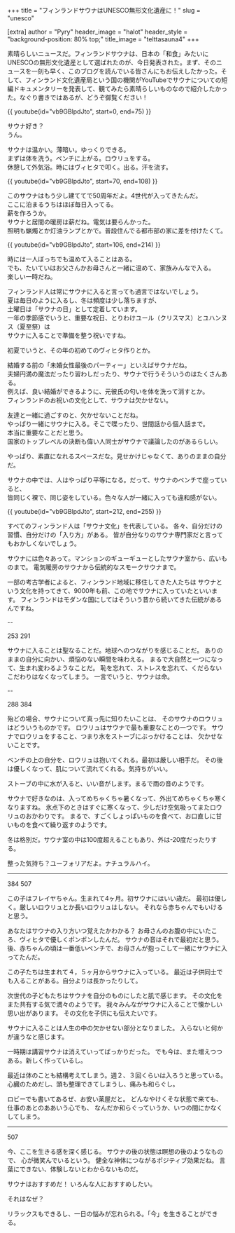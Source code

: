 +++
title = "フィンランドサウナはUNESCO無形文化遺産に！"
slug = "unesco"

[extra]
author = "Pyry"
header_image = "halot"
header_style = "background-position: 80% top;"
title_image = "telttasauna4"
+++

素晴らしいニュースだ。フィンランドサウナは、日本の「和食」みたいにUNESCOの無形文化遺産として選ばれたのが、今日発表された。まず、そのニュースを一刻も早く、このブログを読んでいる皆さんにもお伝えしたかった。そして、フィンランド文化遺産局という国の機関がYouTubeでサウナについての短編ドキュメンタリーを発表して、観てみたら素晴らしいものなので紹介したかった。なぐり書きではあるが、どうぞ御覧ください！

<!-- more -->


{{ youtube(id="vb9GBlpdJto", start=0, end=75) }}

サウナ好き？  
うん。

サウナは温かい。薄暗い。ゆっくりできる。  
まずは体を洗う。ベンチに上がる。ロウリュをする。  
休憩して外気浴。時にはヴィヒタで叩く。出る。汗を流す。

{{ youtube(id="vb9GBlpdJto", start=70, end=108) }}

このサウナはもう少し建ててで50周年だよ。4世代が入ってきたんだ。  
ここに泊まるうちはほぼ毎日入ってる。  
薪を作ろうか。  
サウナと居間の暖房は薪だね。電気は要らんかった。  
照明も蝋燭とか灯油ランプとかで。普段住んでる都市部の家に差を付けたくて。

{{ youtube(id="vb9GBlpdJto", start=106, end=214) }}

時には一人ぼっちでも温めて入ることはある。  
でも、たいていはお父さんかお母さんと一緒に温めて、家族みんなで入る。  
楽しい一時だね。

フィンランド人は常にサウナに入ると言っても過言ではないでしょう。  
夏は毎日のように入るし、冬は頻度は少し落ちますが、  
土曜日は「サウナの日」として定着しています。  
一年の季節感でいうと、重要な祝日、とりわけユール（クリスマス）とユハンヌス（夏至祭）は  
サウナに入ることで準備を整う祝いですね。

初夏でいうと、その年の初めてのヴィヒタ作りとか。

結婚する前の「未婚女性最後のパーティー」といえばサウナだね。  
夫婦円満の魔法だったり習わしだったり、サウナで行うそういうのはたくさんある。  
例えば、良い結婚ができるように、元彼氏の匂いを体を洗って消すとか。  
フィンランドのお祝いの文化として、サウナは欠かせない。

友達と一緒に過ごすのと、欠かせないことだね。  
やっぱり一緒にサウナに入る。そこで喋ったり、世間話から個人話まで。  
本当に重要なことだと思う。  
国家のトップレベルの決断も偉い人同士がサウナで議論したのがあるらしい。

やっぱり、素直になれるスペースだな。見せかけじゃなくて、ありのままの自分だ。

サウナの中では、人はやっぱり平等になる。だって、サウナのベンチで座っていると、  
皆同じく裸で、同じ姿をしている。色々な人が一緒に入っても違和感がない。

{{ youtube(id="vb9GBlpdJto", start=212, end=255) }}

すべてのフィンランド人は「サウナ文化」を代表している。
各々、自分だけの習慣、自分だけの「入り方」がある。
皆が自分なりのサウナ専門家だと言ってもおかしくないでしょう。

サウナには色々あって。マンションのギューギューとしたサウナ室から、広いものまで。
電気暖房のサウナから伝統的なスモークサウナまで。

一部の考古学者によると、フィンランド地域に移住してきた人たちは
サウナという文化を持ってきて、9000年も前、この地でサウナに入っていたといいます。
フィンランドはモダンな国にしてはそういう昔から続いてきた伝統があるんですね。


--

253	291

サウナに入ることは聖なることだ。地球へのつながりを感じることだ。
ありのままの自分に向かい、煩悩のない瞬間を味わえる。
まるで大自然と一つになって、生まれ変わるようなことだ。
恥を忘れて、ストレスを忘れて、くだらないこだわりはなくなってしまう。
一言でいうと、サウナは命。

--

288	384

殆どの場合、サウナについて真っ先に知りたいことは、
そのサウナのロウリュはどういうものかです。
ロウリュはサウナで最も重要なことの一つです。
サウナでロウリュをすること、つまり水をストーブにぶっかけることは、
欠かせないことです。

ベンチの上の自分を、ロウリュは抱いてくれる。最初は厳しい相手だ。
その後は優しくなって、肌について流れてくれる。気持ちがいい。

ストーブの中に水が入ると、いい音がします。まるで雨の音のようです。

サウナで好きなのは、入ってめちゃくちゃ暑くなって、外出てめちゃくちゃ寒くなりますね。
氷点下のときはすぐに寒くなって、少しだけ空気吸ってまたロウリュのおかわりです。
まるで、すごくしょっぱいものを食べて、お口直しに甘いものを食べて繰り返すのようです。

冬は格別だ。サウナ室の中は100度超えることもあり、外は-20度だったりする。

整った気持ち？ユーフォリアだよ。ナチュラルハイ。

---

384	507

この子はフレイヤちゃん。生まれて4ヶ月。初サウナにはいい歳だ。
最初は優しく。厳しいロウリュとか長いロウリュはしない。
それなら赤ちゃんでもいけると思う。

あなたはサウナの入り方いつ覚えたかわかる？
お母さんのお腹の中にいたころ、ヴィヒタで優しくポンポンしたんだ。
サウナの音はそれで最初だと思う。
後、赤ちゃんの頃は一番低いベンチで、お母さんが抱っこして一緒にサウナに入ってたんだ。

この子たちは生まれて４，５ヶ月からサウナに入っている。
最近は子供同士でも入ることがある。自分よりは長かったりして。

次世代の子どもたちはサウナを自分のものにしたと肌で感じます。
その文化をまた共有する気で満々のようです。
我々みんながサウナに入ることで懐かしい思い出があります。
その文化を子供にも伝えたいです。

サウナに入ることは人生の中の欠かせない部分となりました。
入らないと何かが違うなと感じます。

一時期は講習サウナは消えていってばっかりだった。
でも今は、また増えつつある。新しく作っているし。

最近は体のことも結構考えてしまう。週２、３回くらいは入ろうと思っている。
心臓のためだし、頭も整理できてしまうし、痛みも和らぐし。

ロビーでも書いてあるぜ、お安い薬屋だと。
どんなやけくそな状態で来ても、仕事のあとのああいう心でも、
なんだか和らぐっていうか、いつの間にかなくしてしまう。

---

507	

今、ここを生きる感を深く感じる。
サウナの後の状態は瞑想の後のようなもので、
心が微笑んでいるという。
健全な神体につながるポジティブ効果だね。
言葉にできない、体験しないとわからないものだ。

サウナはおすすめだ！
いろんな人におすすめしたい。

それはなぜ？

リラックスもできるし、一日の悩みが忘れられる。「今」を生きることができる。